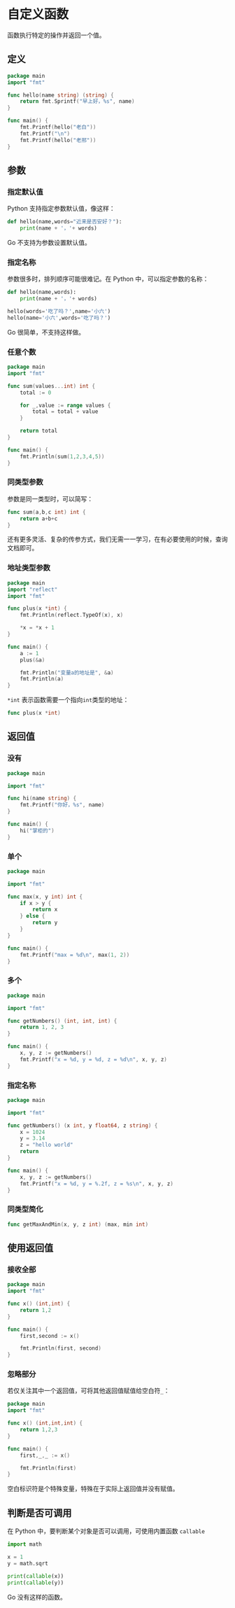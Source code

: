 # 自定义函数

函数执行特定的操作并返回一个值。

## 定义

<div class="run"></div>

```go
package main
import "fmt"

func hello(name string) (string) {
    return fmt.Sprintf("早上好，%s", name)
}

func main() {
    fmt.Printf(hello("老白"))
    fmt.Printf("\n")
    fmt.Printf(hello("老邢"))
}
```

## 参数

### 指定默认值

Python 支持指定参数默认值，像这样：

```python
def hello(name,words="近来是否安好？"):
    print(name + '，'+ words)
```

Go 不支持为参数设置默认值。

### 指定名称

参数很多时，排列顺序可能很难记。在 Python 中，可以指定参数的名称：

```python
def hello(name,words):
    print(name + '，'+ words)

hello(words='吃了吗？',name='小六')
hello(name='小六',words='吃了吗？')
```

Go 很简单，不支持这样做。

### 任意个数

<div class="run"></div>

```go
package main
import "fmt"

func sum(values...int) int {
    total := 0

    for _,value := range values {
        total = total + value
    }

    return total
}

func main() {
    fmt.Println(sum(1,2,3,4,5))
}
```

### 同类型参数

参数是同一类型时，可以简写：

```go
func sum(a,b,c int) int {
    return a+b+c
}
```

还有更多灵活、复杂的传参方式，我们无需一一学习，在有必要使用的时候，查询文档即可。

### 地址类型参数

<div class="run"></div>

```go
package main
import "reflect"
import "fmt"

func plus(x *int) {
    fmt.Println(reflect.TypeOf(x), x)

    *x = *x + 1
}

func main() {
    a := 1
    plus(&a)

    fmt.Println("变量a的地址是", &a)
    fmt.Println(a)
}
```

`*int` 表示函数需要一个指向`int`类型的地址：

```go
func plus(x *int)
```

## 返回值

### 没有

<div class="run"></div>

```go
package main

import "fmt"

func hi(name string) {
    fmt.Printf("你好，%s", name)
}

func main() {
    hi("掌柜的")
}
```

### 单个

<div class="run"></div>

```go
package main

import "fmt"

func max(x, y int) int {
    if x > y {
        return x
    } else {
        return y
    }
}

func main() {
    fmt.Printf("max = %d\n", max(1, 2))
}
```

### 多个

<div class="run"></div>

```go
package main

import "fmt"

func getNumbers() (int, int, int) {
    return 1, 2, 3
}

func main() {
    x, y, z := getNumbers()
    fmt.Printf("x = %d, y = %d, z = %d\n", x, y, z)
}
```

### 指定名称

<div class="run"></div>

```go
package main

import "fmt"

func getNumbers() (x int, y float64, z string) {
    x = 1024
    y = 3.14
    z = "hello world"
    return
}

func main() {
    x, y, z := getNumbers()
    fmt.Printf("x = %d, y = %.2f, z = %s\n", x, y, z)
}
```

### 同类型简化

```go
func getMaxAndMin(x, y, z int) (max, min int)
```

## 使用返回值

### 接收全部

<div class="run"></div>

```go
package main
import "fmt"

func x() (int,int) {
    return 1,2
}

func main() {
    first,second := x()

    fmt.Println(first, second)
}
```

### 忽略部分

若仅关注其中一个返回值，可将其他返回值赋值给空白符`_`：

<div class="run"></div>

```go
package main
import "fmt"

func x() (int,int,int) {
    return 1,2,3
}

func main() {
    first,_,_ := x()

    fmt.Println(first)
}
```

空白标识符是个特殊变量，特殊在于实际上返回值并没有赋值。

## 判断是否可调用

在 Python 中，要判断某个对象是否可以调用，可使用内置函数 `callable`

```python
import math

x = 1
y = math.sqrt

print(callable(x))
print(callable(y))
```

Go 没有这样的函数。
